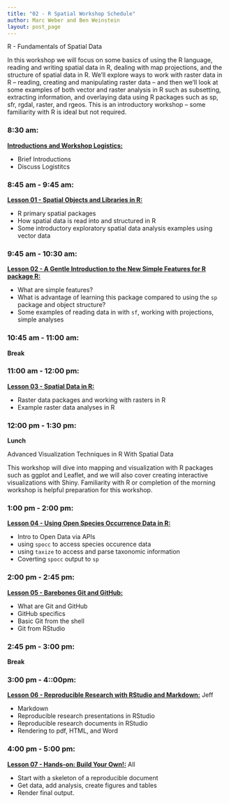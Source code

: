 ```yaml
---
title: "02 - R Spatial Workshop Schedule"
author: Marc Weber and Ben Weinstein
layout: post_page
---
```


R - Fundamentals of Spatial Data

In this workshop we will focus on some basics of using the R language, reading and writing spatial data in R, dealing with map projections, and the structure of spatial data in R.  We’ll explore ways to work with raster data in R – reading, creating and manipulating raster data – and then we’ll look at some examples of both vector and raster analysis in R such as subsetting, extracting information, and overlaying data using R packages such as sp, sfr, rgdal, raster, and rgeos. This is an introductory workshop – some familiarity with R is ideal but not required.

### 8:30 am: 

[**Introductions and Workshop Logistics:**](https://mhweber.github.io/gis_in_action_r_spatial/2017/04/18/Workshop-Schedule) 

  - Brief Introductions
  - Discuss Logistitcs

### 8:45 am - 9:45 am: 

[**Lesson 01 - Spatial Objects and Libraries in R:**](https://mhweber.github.io/gis_in_action_r_spatial/2017/04/18/03-Spatial-Data-In-R-sp) 

  - R primary spatial packages 
  - How spatial data is read into and structured in R
  - Some introductory exploratory spatial data analysis examples using vector data

### 9:45 am - 10:30 am: 

[**Lesson 02 - A Gentle Introduction to the New Simple Features for R package R:**](https://mhweber.github.io/gis_in_action_r_spatial/2017/04/18/03-Spatial-Data-In-R-sf) 

  - What are simple features?
  - What is advantage of learning this package compared to using the `sp` package and object structure?
  - Some examples of reading data in with `sf`, working with projections, simple analyses

### 10:45 am - 11:00 am: 

**Break**

### 11:00 am - 12:00 pm:

[**Lesson 03 - Spatial Data in R:**](https://mhweber.github.io/gis_in_action_r_spatial/2017/04/18/03-Spatial-Data-In-R-Raster)

  - Raster data packages and working with rasters in R
  - Example raster data analyses in R

### 12:00 pm - 1:30 pm: 

**Lunch**

Advanced Visualization Techniques in R With Spatial Data

This workshop will dive into mapping and visualization with R packages such as ggplot and Leaflet, and we will also cover creating interactive visualizations with Shiny. Familiarity with R or completion of the morning workshop is helpful preparation for this workshop.

### 1:00 pm - 2:00 pm: 

[**Lesson 04 - Using Open Species Occurrence Data in R:**](http://jwhollister.com/iale_open_science/2015/07/05/04-Species-Occurrence/) 

  - Intro to Open Data via APIs
  - using `spocc` to access species occurence data
  - using `taxize` to access and parse taxonomic information
  - Coverting `spocc` output to `sp`

### 2:00 pm - 2:45 pm: 

[**Lesson 05 - Barebones Git and GitHub:**](http://jwhollister.com/iale_open_science/2015/07/05/05-Barebone-Git-And-Github/) 

  - What are Git and GitHub
  - GitHub specifics
  - Basic Git from the shell
  - Git from RStudio

### 2:45 pm - 3:00 pm: 

**Break**

### 3:00 pm - 4::00pm:

[**Lesson 06 - Reproducible Research with RStudio and Markdown:**](http://jwhollister.com/iale_open_science/2015/07/05/06-Reproducible-Research-With_Rstudio_And-Markdown/) Jeff

  - Markdown
  - Reproducible research presentations in RStudio
  - Reproducible research documents in RStudio
  - Rendering to pdf, HTML, and Word

### 4:00 pm - 5:00 pm: 

[**Lesson 07 - Hands-on: Build Your Own!:**](http://jwhollister.com/iale_open_science/2015/07/05/07-Build-Your-Own/) All

  - Start with a skeleton of a reproducible document
  - Get data, add analysis, create figures and tables
  - Render final output.




